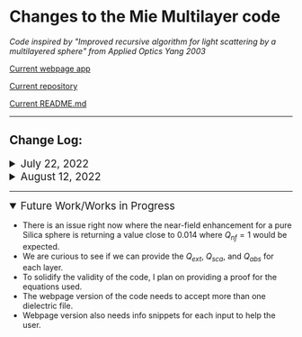 # Changes to the Mie Multilayer code

*Code inspired by "Improved recursive algorithm for light scattering by a multilayered sphere" from Applied Optics Yang 2003*

[Current webpage app](http://ywangcomp.org/multilayer.html)

[Current repository](https://github.com/kombatEldridge/mieMultilayer/blob/194876399626b4e6be7a885a2d7a52cd65974582/mieMultilayer.py)

[Current README.md](https://kombateldridge.github.io/2022/07/22/Mie-Multilayer-Jupyter-Notebook.html)

---

## Change Log:

<details>
    <summary style="font-size: 14pt">July 22, 2022</summary><br />
    

* All settings like layer size and dielectric information are stored in a JSON file called `mieSettings.txt`
```
{
    "numLayers": "3",
    "dielectricData": [
        "dielectricFiles/Au_diel.txt",
        "dielectricFiles/Si_diel.txt",
        "dielectricFiles/Ag_diel.txt"
    ],
    "radii": [
        "10",
        "20",
        "30"
    ],
    "dielectricColumns": [
        "1",
        "2",
        "1",
        "2",
        "1",
        "2"
    ],
    "wavelengthInterval": 
        {
            "startWavelength": "300",
            "stopWavelength": "800",
            "intervalWavelength": "1"
        },
    "outputFileName": "mieResults.txt"
}
```

* Each layer of the sphere now uses a separate dielecric file, but dielectric information can come from on file if user simply inputs the same file path multiple times.
* User now forced to use linear interpolation feature.

</details>

<details>
    <summary style="font-size: 14pt">August 12, 2022</summary>
    

* Automatic interpolation optimized to use *polynomial interpolation* for dielectric information (a four-point interpolation inspired by [this resource](https://www.appstate.edu/~grayro/comphys/lecture4_11.pdf)).
* Comments added to code and variable names updated to reflect their function.
* Small optimization changes.
</details>

---

<details open>
    <summary style="font-size: 14pt">Future Work/Works in Progress</summary>
    
* There is an issue right now where the near-field enhancement for a pure Silica sphere is returning a value close to $0.014$ where $Q_{nf}=1$ would be expected.
* We are curious to see if we can provide the $Q_{ext}$, $Q_{sca}$, and $Q_{abs}$ for each layer.
* To solidify the validity of the code, I plan on providing a proof for the equations used.
* The webpage version of the code needs to accept more than one dielectric file.
* Webpage version also needs info snippets for each input to help the user.

</details>